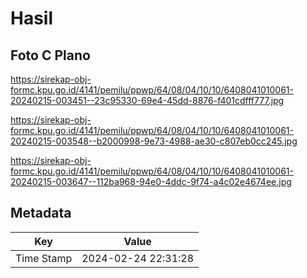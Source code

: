 # Hasil

## Foto C Plano

https://sirekap-obj-formc.kpu.go.id/4141/pemilu/ppwp/64/08/04/10/10/6408041010061-20240215-003451--23c95330-69e4-45dd-8876-f401cdfff777.jpg

https://sirekap-obj-formc.kpu.go.id/4141/pemilu/ppwp/64/08/04/10/10/6408041010061-20240215-003548--b2000998-9e73-4988-ae30-c807eb0cc245.jpg

https://sirekap-obj-formc.kpu.go.id/4141/pemilu/ppwp/64/08/04/10/10/6408041010061-20240215-003647--112ba968-94e0-4ddc-9f74-a4c02e4674ee.jpg


## Metadata

| Key        | Value               |
| ---------- | ------------------- |
| Time Stamp | 2024-02-24 22:31:28 |



